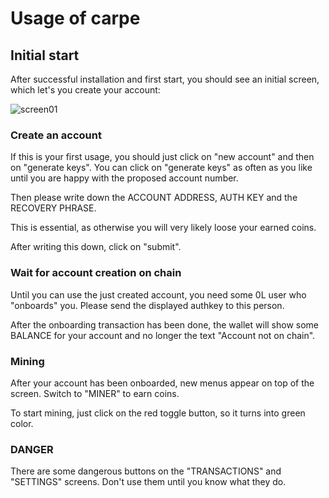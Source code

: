 # Usage of carpe

## Initial start
After successful installation and first start, you should see an initial screen, which let's you create your account:

![screen01](https://user-images.githubusercontent.com/82731659/141700707-bf340c8b-3837-45f8-807d-5ff981144e3b.png)

### Create an account

If this is your first usage, you should just click on "new account" and then on "generate keys". You can click on "generate keys" as often as you like until you are happy with the proposed account number.

Then please write down the ACCOUNT ADDRESS, AUTH KEY and the RECOVERY PHRASE. 

This is essential, as otherwise you will very likely loose your earned coins.

After writing this down, click on "submit". 

### Wait for account creation on chain

Until you can use the just created account, you need some 0L user who "onboards" you. Please send the displayed authkey to this person. 

After the onboarding transaction has been done, the wallet will show some BALANCE for your account and no longer the text "Account not on chain".

### Mining

After your account has been onboarded, new menus appear on top of the screen. Switch to "MINER" to earn coins.

To start mining, just click on the red toggle button, so it turns into green color.

### DANGER

There are some dangerous buttons on the "TRANSACTIONS" and "SETTINGS" screens. Don't use them until you know what they do.
